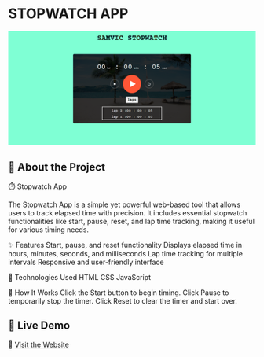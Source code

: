 # STOPWATCH APP 

![Project Preview](./images/img1.png)


## 🌟 About the Project  

⏱️ Stopwatch App

The Stopwatch App is a simple yet powerful web-based tool that allows users to track elapsed time with precision. It includes essential stopwatch functionalities like start, pause, reset, and lap time tracking, making it useful for various timing needs.

✨ Features
Start, pause, and reset functionality
Displays elapsed time in hours, minutes, seconds, and milliseconds
Lap time tracking for multiple intervals
Responsive and user-friendly interface

🚀 Technologies Used
HTML
CSS
JavaScript

🔧 How It Works
Click the Start button to begin timing.
Click Pause to temporarily stop the timer.
Click Reset to clear the timer and start over.

## 🚀 Live Demo  
🔗 [Visit the Website](https://e-cormmerce-store-for-electronics.vercel.app/)
